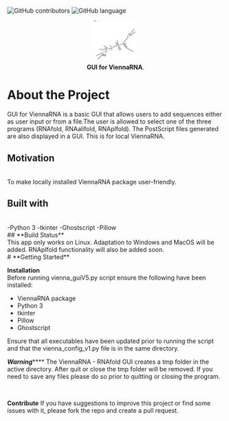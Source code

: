 ![GitHub contributors](https://img.shields.io/github/contributors/kariBifs/capston?color=color)
![GitHub language](https://img.shields.io/badge/language-Python-red)
<p align="center">
 <img src = "imagesread/viennaout.png" width =100>
 <br>
  <strong>GUI for ViennaRNA</strong>.</p>

# **About the Project**


GUI for ViennaRNA is a
basic GUI that allows users to add sequences either as 
user input or from a file.The user is allowed to select one of the three programs (RNAfold, RNAalifold, RNAplfold).
The PostScript files generated are also displayed in a GUI. 
This is for local ViennaRNA.


## **Motivation**
<br>
To make locally installed ViennaRNA package user-friendly.
<br>

## **Built with**
<br>
-Python 3
-tkinter
-Ghostscript
-Pillow
<br>
## **Build Status**
<br>
This app only works on Linux. Adaptation to Windows and MacOS will be added. RNAplfold functionality will also be added soon.
<br>
# **Getting Started**



**Installation**
<br>
Before running vienna_guiV5.py script ensure the 
following have been installed:

- ViennaRNA package
- Python 3
- tkinter
- Pillow
- Ghostscript

Ensure that all executables have been updated prior to
running the script and that the vienna_config_v1.py file
is in the same directory.

***********************Warning***************************
The ViennaRNA - RNAfold GUI creates a tmp folder in the
active directory. After quit or close the tmp folder will be 
removed. If you need to save any files please do so prior
to quitting or closing the program.
<!--how to use?-->
<br>

**Contribute**
If you have suggestions to improve this project or find some issues with it, please fork the repo and create a pull request.
